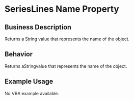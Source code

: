 # SeriesLines Name Property

## Business Description
Returns a String value that represents the name of the object.

## Behavior
Returns  aStringvalue that represents the name of the object.

## Example Usage
No VBA example available.